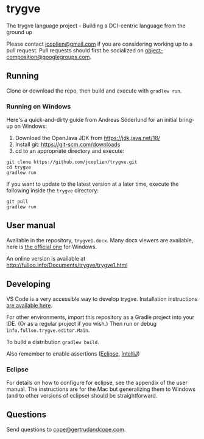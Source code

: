 # trygve
The trygve language project - Building a DCI-centric language from the ground up

Please contact jcoplien@gmail.com if you are considering working up to a pull request. Pull requests should first be socialized on object-composition@googlegroups.com.

## Running

Clone or download the repo, then build and execute with `gradlew run`.

### Running on Windows

Here's a quick-and-dirty guide from Andreas Söderlund for an initial bring-up on Windows:

1. Download the OpenJava JDK from https://jdk.java.net/18/
2. Install git: https://git-scm.com/downloads
3. cd to an appropriate directory and execute:

```
git clone https://github.com/jcoplien/trygve.git
cd trygve
gradlew run
```

If you want to update to the latest version at a later time, execute the following inside the `trygve` directory:

```
git pull
gradlew run
```

## User manual

Available in the repository, `trygve1.docx`. Many docx viewers are available, here is [the official one](https://www.microsoft.com/en-us/download/details.aspx?id=4) for Windows.

An online version is available at http://fulloo.info/Documents/trygve/trygve1.html

## Developing

VS Code is a very accessible way to develop trygve. Installation instructions [are available here](https://code.visualstudio.com/docs/languages/java).

For other environments, import this repository as a Gradle project into your IDE. (Or as a regular project if you wish.) Then run or debug `info.fulloo.trygve.editor.Main`.

To build a distribution `gradlew build`.

Also remember to enable assertions ([Eclipse](http://stackoverflow.com/questions/5509082/eclipse-enable-assertions), [IntelliJ](http://stackoverflow.com/questions/18168257/where-to-add-compiler-options-like-ea-in-intellij-idea))

### Eclipse

For details on how to configure for eclipse, see the appendix of the user manual. The instructions are for the Mac but generalizing them to Windows (and to other versions of eclipse) should be straightforward.

## Questions

Send questions to cope@gertrudandcope.com.
